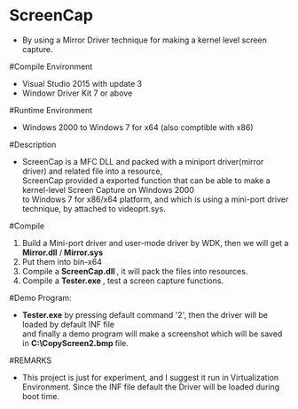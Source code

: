 # ScreenCap
- By using a Mirror Driver technique for making a kernel level screen capture.

#Compile Environment
- Visual Studio 2015 with update 3 </br>
- Windowr Driver Kit 7 or above</br>

#Runtime Environment
- Windows 2000 to Windows 7 for x64 (also comptible with x86)

#Description
- ScreenCap is a MFC DLL and packed with a miniport driver(mirror driver) and related file into a resource, </br>
  ScreenCap provided a exported function that can be able to make a kernel-level Screen Capture on Windows 2000 </br>
  to Windows 7 for x86/x64 platform, and which is using a mini-port driver technique, by attached to videoprt.sys.

#Compile
 1. Build a Mini-port driver and user-mode driver by WDK, then we will get a <l><b>Mirror.dll</b> </l>/<l><b> Mirror.sys</b></l>
 2. Put them into bin-x64
 3. Compile a <l><b> ScreenCap.dll </b></l>, it will pack the files into resources.
 4. Compile a <l><b>Tester.exe </b></l>, test a screen capture functions.
 
#Demo Program: 
  - <b>Tester.exe</b> by pressing default command '2', then the driver will be loaded by default INF file <br/>
    and finally a demo program will make a screenshot which will be saved in <b> C:\CopyScreen2.bmp </b> file.

#REMARKS
- This project is just for experiment, and I suggest it run in Virtualization Environment. 
  Since the INF file default the Driver will be loaded during boot time. 
